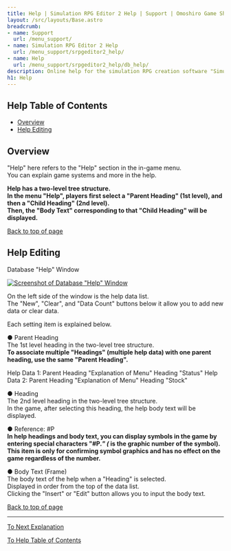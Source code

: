 ```yaml
---
title: Help | Simulation RPG Editor 2 Help | Support | Omoshiro Game Shrine
layout: /src/layouts/Base.astro
breadcrumb:
- name: Support
  url: /menu_support/
- name: Simulation RPG Editor 2 Help
  url: /menu_support/srpgeditor2_help/
- name: Help
  url: /menu_support/srpgeditor2_help/db_help/
description: Online help for the simulation RPG creation software "Simulation RPG Editor 2". "Help".
h1: Help
---
```


<a name="TOP"></a>

## Help Table of Contents

- [Overview](#ABOUT)
- [Help Editing](#EDIT)


<a name="ABOUT"></a>

## Overview

"Help" here refers to the "Help" section in the in-game menu.  
You can explain game systems and more in the help.  

**Help has a two-level tree structure.**  
**In the menu "Help", players first select a "Parent Heading" (1st level), and then a "Child Heading" (2nd level).**  
**Then, the "Body Text" corresponding to that "Child Heading" will be displayed.**  

[Back to top of page](#TOP)

<a name="EDIT"></a>

## Help Editing

Database "Help" Window

[![Screenshot of Database "Help" Window](/menu_support/srpgeditor2_help/db_help/help.jpg)](/menu_support/srpgeditor2_help/db_help/help.jpg)

On the left side of the window is the help data list.  
The "New", "Clear", and "Data Count" buttons below it allow you to add new data or clear data.  

Each setting item is explained below.  

● Parent Heading  
The 1st level heading in the two-level tree structure.  
**To associate multiple "Headings" (multiple help data) with one parent heading, use the same "Parent Heading".**  
  
<Example>  
Help Data 1: Parent Heading "Explanation of Menu" Heading "Status"  
Help Data 2: Parent Heading "Explanation of Menu" Heading "Stock"  

● Heading  
The 2nd level heading in the two-level tree structure.  
In the game, after selecting this heading, the help body text will be displayed.  

● Reference: #P  
**In help headings and body text, you can display symbols in the game by entering special characters "#P.*" (* is the graphic number of the symbol).  
This item is only for confirming symbol graphics and has no effect on the game regardless of the number.**  

● Body Text (Frame)  
The body text of the help when a "Heading" is selected.  
Displayed in order from the top of the data list.  
Clicking the "Insert" or "Edit" button allows you to input the body text.  

[Back to top of page](#TOP)

---

  

[To Next Explanation](../db_worldchip/)

[To Help Table of Contents](../)